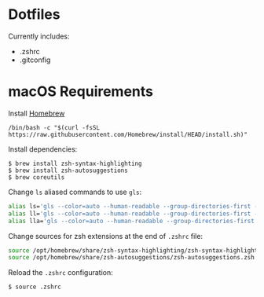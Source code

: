 # Dotfiles

Currently includes:
- .zshrc
- .gitconfig


# macOS Requirements
Install [Homebrew](https://brew.sh/)
```shell
/bin/bash -c "$(curl -fsSL https://raw.githubusercontent.com/Homebrew/install/HEAD/install.sh)"
```

Install dependencies:
```shell
$ brew install zsh-syntax-highlighting
$ brew install zsh-autosuggestions
$ brew coreutils
```

Change `ls` aliased commands to use `gls`:
```zsh
alias ls='gls --color=auto --human-readable --group-directories-first --classify'
alias ll='gls --color=auto --human-readable --group-directories-first --classify -l'
alias lla='gls --color=auto --human-readable --group-directories-first --classify -la'
```

Change sources for zsh extensions at the end of `.zshrc` file:
```zsh
source /opt/homebrew/share/zsh-syntax-highlighting/zsh-syntax-highlighting.zsh
source /opt/homebrew/share/zsh-autosuggestions/zsh-autosuggestions.zsh
```

Reload the `.zshrc` configuration:
```shell
$ source .zshrc
```
